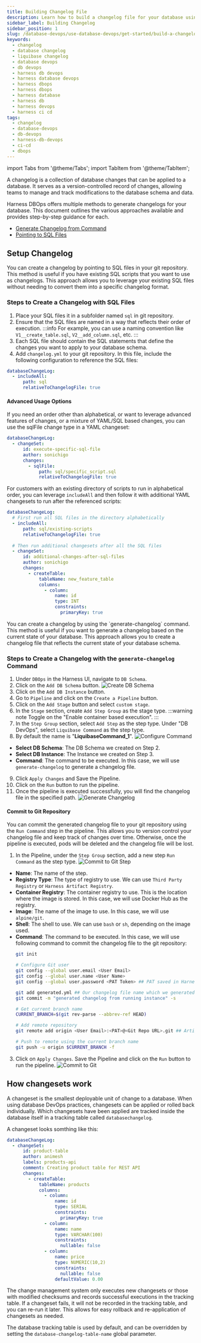 ```yaml
---
title: Building Changelog File
description: Learn how to build a changelog file for your database using Harness DBOps.
sidebar_label: Building Changelog
sidebar_position: 1
slug: /database-devops/use-database-devops/get-started/build-a-changelog
keywords:
  - changelog
  - database changelog
  - liquibase changelog
  - database devops
  - db devops
  - harness db devops
  - harness database devops
  - harness dbops
  - harness dbops
  - harness database
  - harness db
  - harness devops
  - harness ci cd
tags:
  - changelog
  - database-devops
  - db-devops
  - harness-db-devops
  - ci-cd
  - dbops
---
```


import Tabs from '@theme/Tabs';
import TabItem from '@theme/TabItem';

A changelog is a collection of database changes that can be applied to a database. It serves as a version-controlled record of changes, allowing teams to manage and track modifications to the database schema and data.

Harness DBOps offers multiple methods to generate changelogs for your database. This document outlines the various approaches available and provides step-by-step guidance for each.

- [Generate Changelog from Command](#steps-to-create-a-changelog-with-the-generate-changelog-command)
- [Pointing to SQL Files](#steps-to-create-a-changelog-with-sql-files)

## Setup Changelog

<Tabs>
<TabItem value="Using existing SQL files">

You can create a changelog by pointing to SQL files in your git repository. This method is useful if you have existing SQL scripts that you want to use as changelogs.
This approach allows you to leverage your existing SQL files without needing to convert them into a specific changelog format.

### Steps to Create a Changelog with SQL Files

1. Place your SQL files it in a subfolder named `sql` in git repository.
2. Ensure that the SQL files are named in a way that reflects their order of execution. 
:::info 
For example, you can use a naming convention like `V1__create_table.sql`, `V2__add_column.sql`, etc.
:::
3. Each SQL file should contain the SQL statements that define the changes you want to apply to your database schema.
4. Add `changelog.yml` to your git repository. In this file, include the following configuration to reference the SQL files:

```yaml
databaseChangeLog:
  - includeAll:
      path: sql
      relativeToChangelogFile: true
```

#### Advanced Usage Options
If you need an order other than alphabetical, or want to leverage advanced features of changes, or a mixture of YAML/SQL based changes, you can use the sqlFile change type in a YAML changeset:

```yaml
databaseChangeLog:
  - changeSet:
      id: execute-specific-sql-file
      author: sonichigo
      changes:
        - sqlFile:
            path: sql/specific_script.sql
            relativeToChangelogFile: true
```

For customers with an existing directory of scripts to run in alphabetical order, you can leverage `includeAll` and then follow it with additional YAML changesets to run after the referenced scripts:
```yaml
databaseChangeLog:
  # First run all SQL files in the directory alphabetically
  - includeAll:
      path: sql/existing-scripts
      relativeToChangelogFile: true
      
  # Then run additional changesets after all the SQL files
  - changeSet:
      id: additional-changes-after-sql-files
      author: sonichigo
      changes:
        - createTable:
            tableName: new_feature_table
            columns:
              - column:
                  name: id
                  type: INT
                  constraints:
                    primaryKey: true
```
</TabItem>


<TabItem value="Generate Changelog Command">
You can create a changelog by using the `generate-changelog` command. This method is useful if you want to generate a changelog based on the current state of your database. This approach allows you to create a changelog file that reflects the current state of your database schema.

### Steps to Create a Changelog with the `generate-changelog` Command

1. Under `DBOps` in the Harness UI, navigate to `DB Schema`.
2. Click on the `Add DB Schema` button.
![Create DB Schema](../use-database-devops/static/db-devops-create-dbschema.png)
3. Click on the `Add DB Instance` button.
4. Go to `Pipeline` and click on the `Create a Pipeline` button.
5. Click on the `Add Stage` button and select `custom stage`.
6. In the `Stage` section, create `Add Step Group` as the stage type.
:::warning note 
Toggle on the "Enable container based execution".
:::
7. In the `Step Group` section, select `Add Step` as the step type. Under "DB DevOps", select `Liquibase Command` as the step type.
8. By default the name is "**LiquibaseCommand_1**".
![Configure Command](../use-database-devops/static/build-changelog/db-devops-liquibase-command.png)
- **Select DB Schema**: The DB Schema we created on Step 2.
- **Select DB Instance**: The Instance we created on Step 3.
- **Command**: The command to be executed. In this case, we will use `generate-changelog` to generate a changelog file.
9. Click `Apply Changes` and Save the Pipeline.
10. Click on the `Run` button to run the pipeline.
11. Once the pipeline is executed successfully, you will find the changelog file in the specified path.
![Generate Changelog](../use-database-devops/static/build-changelog/db-devops-generate-changelog.png)

#### Commit to Git Repository
You can commit the generated changelog file to your git repository using the `Run Command` step in the pipeline. This allows you to version control your changelog file and keep track of changes over time. Otherwise, once the pipeline is executed, pods will be deleted and the changelog file will be lost.

1. In the Pipeline, under the `Step Group` section, add a new step `Run Command` as the step type.
![Commit to Git Step](../use-database-devops/static/build-changelog/db-devops-changelog-git-commit-step.png)
- **Name**: The name of the step.
- **Registry Type**: The type of registry to use. We can use `Third Party Registry` or `Harness Artifact Registry`. 
- **Container Registry**: The container registry to use. This is the location where the image is stored. In this case, we will use Docker Hub as the registry.
- **Image**: The name of the image to use. In this case, we will use `alpine/git`.
- **Shell**: The shell to use. We can use `bash` or `sh`, depending on the image used.
- **Command**: The command to be executed. In this case, we will use following command to commit the changelog file to the git repository:
  ```bash
  git init

  # Configure Git user
  git config --global user.email <User Email>
  git config --global user.name <User Name>
  git config --global user.password <PAT Token> ## PAT saved in Harness Secrets Manager

  git add generated.yml ## Our changelog file name which we generated in the previous step
  git commit -m "generated changelog from running instance" -s

  # Get current branch name
  CURRENT_BRANCH=$(git rev-parse --abbrev-ref HEAD)

  # Add remote repository
  git remote add origin <User Email>:<PAT>@<Git Repo URL>.git ## Artifact Registry URL with https:// after @

  # Push to remote using the current branch name
  git push -u origin $CURRENT_BRANCH -f
  ```
3. Click on `Apply Changes`. Save the Pipeline and click on the `Run` button to run the pipeline.
![Commit to Git](../use-database-devops/static/build-changelog/db-devops-changelog-git-commit.png)

</TabItem>
</Tabs>

## How changesets work
A changeset is the smallest deployable unit of change to a database. When using database DevOps practices, changesets can be applied or rolled back individually. Which changesets have been applied are tracked inside the database itself in a tracking table called  `databasechangelog`. 

A changeset looks somthing like this:

```yaml
databaseChangeLog:
  - changeSet:
      id: product-table
      author: animesh
      labels: products-api 
      comment: Creating product table for REST API
      changes:
        - createTable:
            tableName: products
            columns:
              - column:
                  name: id
                  type: SERIAL
                  constraints:
                    primaryKey: true
              - column:
                  name: name
                  type: VARCHAR(100)
                  constraints:
                    nullable: false
              - column:
                  name: price
                  type: NUMERIC(10,2)
                  constraints:
                    nullable: false
                  defaultValue: 0.00
```

The change management system only executes new changesets or those with modified checksums and records successful executions in the tracking table. If a changeset fails, it will not be recorded in the tracking table, and you can re-run it later. This allows for easy rollback and re-application of changesets as needed.

The database tracking table is used by default, and can be overridden by setting the `database-changelog-table-name` global parameter.